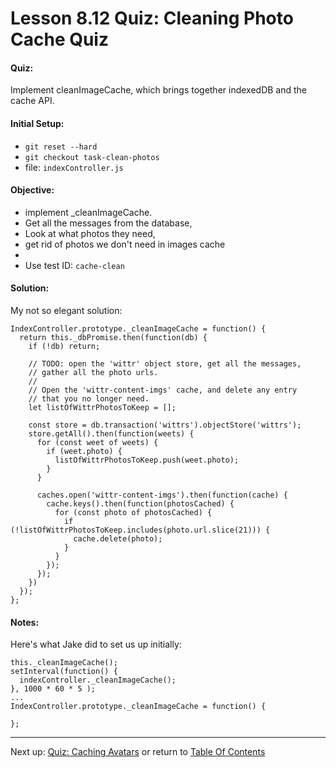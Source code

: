 # Lesson 8.12 Quiz: Cleaning Photo Cache Quiz

#### Quiz:
Implement cleanImageCache, which brings together indexedDB and the cache API.

#### Initial Setup:
- `git reset --hard`
- `git checkout task-clean-photos`
- file: `indexController.js`

#### Objective:
- implement _cleanImageCache.
- Get all the messages from the database,
- Look at what photos they need,
- get rid of photos we don't need in images cache
- 
- Use test ID: `cache-clean`

#### Solution:
My not so elegant solution:
```
IndexController.prototype._cleanImageCache = function() {
  return this._dbPromise.then(function(db) {
    if (!db) return;

    // TODO: open the 'wittr' object store, get all the messages,
    // gather all the photo urls.
    //
    // Open the 'wittr-content-imgs' cache, and delete any entry
    // that you no longer need.
    let listOfWittrPhotosToKeep = [];

    const store = db.transaction('wittrs').objectStore('wittrs');
    store.getAll().then(function(weets) {
      for (const weet of weets) {
        if (weet.photo) {
          listOfWittrPhotosToKeep.push(weet.photo);
        }
      }
     
      caches.open('wittr-content-imgs').then(function(cache) {
        cache.keys().then(function(photosCached) {
          for (const photo of photosCached) {
            if (!listOfWittrPhotosToKeep.includes(photo.url.slice(21))) {
              cache.delete(photo);
            }
          }
        });
      });
    })
  });
};
```

#### Notes:


Here's what Jake did to set us up initially:
```
this._cleanImageCache();
setInterval(function() {
  indexController._cleanImageCache();
}, 1000 * 60 * 5 );
...
IndexController.prototype._cleanImageCache = function() {

};
```

- - -
Next up: [Quiz: Caching Avatars](ND024_Part3_Lesson08_13.md) or return to [Table Of Contents](./ND024_TableOfContents.md)
